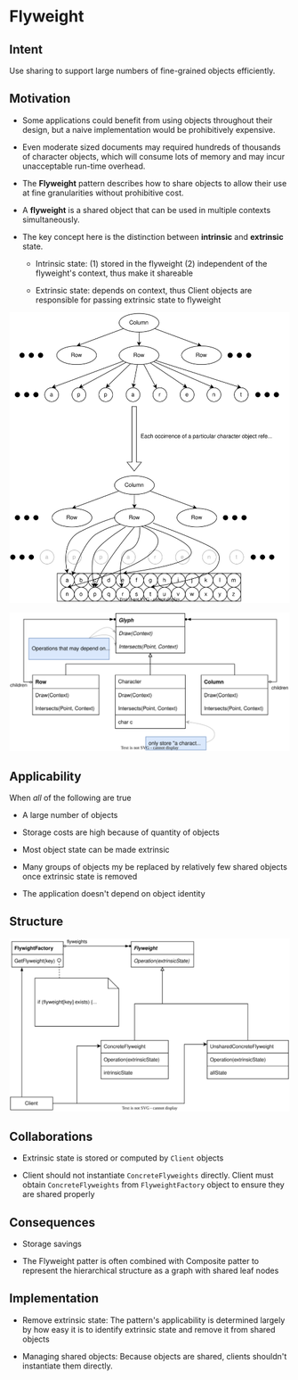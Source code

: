 # Flyweight

## Intent

Use sharing to support large numbers of fine-grained objects efficiently.

## Motivation

- Some applications could benefit from using objects throughout their design, but a naive implementation would be prohibitively expensive.

- Even moderate sized documents may required hundreds of thousands of character objects, which will consume lots of memory and may incur unacceptable run-time overhead.

- The **Flyweight** pattern describes how to share objects to allow their use at fine granularities without prohibitive cost.

- A **flyweight** is a shared object that can be used in multiple contexts simultaneously.

- The key concept here is the distinction between **intrinsic** and **extrinsic** state.
  
  - Intrinsic state: (1) stored in the flyweight (2) independent of the flyweight's context, thus make it shareable
  
  - Extrinsic state: depends on context, thus Client objects are responsible for passing extrinsic state to flyweight

![flyweight_illustraction!](./img/flyweight_illustraction.svg)

![flyweight_example!](./img/flyweight_example.svg)

## Applicability

When *all* of the following are true

- A large number of objects

- Storage costs are high because of quantity of objects

- Most object state can be made extrinsic

- Many groups of objects my be replaced by relatively few shared objects once extrinsic state is removed

- The application doesn't depend on object identity

## Structure

![flyweight_structure!](./img/flyweight_structure.svg)

## Collaborations

- Extrinsic state is stored or computed by `Client` objects

- Client should not instantiate `ConcreteFlyweights` directly. Client must obtain `ConcreteFlyweights` from `FlyweightFactory` object to ensure they are shared properly

## Consequences

- Storage savings

- The Flyweight patter is often combined with Composite patter to represent the hierarchical structure as a graph with shared leaf nodes

## Implementation

- Remove extrinsic state: The pattern's applicability is determined largely by how easy it is to identify extrinsic state and remove it from shared objects

- Managing shared objects: Because objects are shared, clients shouldn't instantiate them directly.
